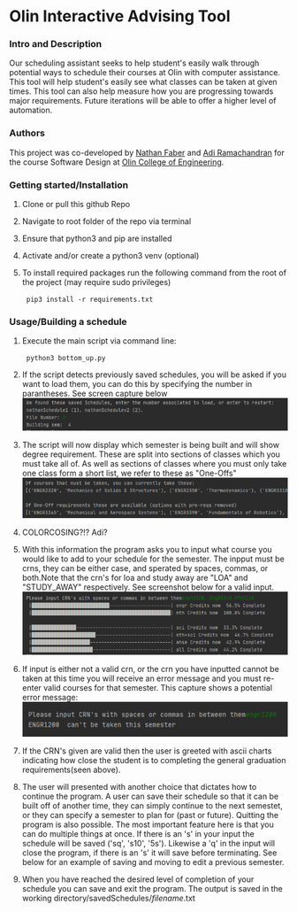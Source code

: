 # Olin Interactive Advising Tool

### Intro and Description
Our scheduling assistant seeks to help student's easily walk through potential ways to schedule their courses at Olin with computer assistance.
This tool will help student's easily see what classes can be taken at given times. This tool can also help measure  how you are progressing towards major requirements. Future iterations will be able to offer a higher level of automation.

### Authors

This project was co-developed by [Nathan Faber](https://github.com/teadetime "@teadetime") and [Adi Ramachandran](https://github.com/aramachandran7 "@teadetime") for the course Software Design at [Olin College of Engineering](https://github.com/olin).


### Getting started/Installation
1. Clone or pull this github Repo
2. Navigate to root folder of the repo via terminal
3. Ensure that python3 and pip are installed
4. Activate and/or create a python3 venv (optional)
5. To install required packages run the following command from the root of the project (may require sudo privileges)

        pip3 install -r requirements.txt

### Usage/Building a schedule
1. Execute the main script via command line:

        python3 bottom_up.py
2. If the script detects previously saved schedules, you will be asked if you want to load them, you can do this by specifying the number in parantheses. See screen capture below
![A Rough Digram](/docs/loadSaved.PNG)

3. The script will now display which semester is being built and will show degree requirement. These are split into sections of classes which you must take all of. As well as sections of classes where you must only take one class form a short list, we refer to these as "One-Offs" ![A Rough Digram](/docs/oneOffs.PNG)

4. COLORCOSING?!? Adi?

5. With this information the program asks you to input what course you would like to add to your schedule for the semester. The inpput must be crns, they can be either case, and sperated by spaces, commas, or both.Note that the crn's for loa and study away are "LOA" and "STUDY_AWAY" respectively. See screenshot below for a valid input.![A Rough Digram](/docs/inputStyles.PNG)

6. If input is either not a valid crn, or the crn you have inputted cannot be taken at this time you will receive an error message and you must re-enter valid courses for that semester. This capture shows a potential error message: ![A Rough Digram](/docs/crnError.PNG)

7. If the CRN's given are valid then the user is greeted with ascii charts indicating how close the student is to completing the general graduation requirements(seen above). 

8. The user will presented with another choice that dictates how to continue the program. A user can save their schedule so that it can be built off of another time, they can simply continue to the next semestet, or they can specify a semester to plan for (past or future). Quitting the program is also possible. The most important feature here is that you can do multiple things at once. If there is an 's' in your input the schedule will be saved ('sq', 's10', '5s'). Likewise a 'q' in the input will close the program, if there is an 's' it will save before terminating. See below for an example of saving and moving to edit a previous semester.

4. When you have reached the desired level of completion of your schedule you can save and exit the program. The output is saved in the working directory/savedSchedules/_filename_.txt
